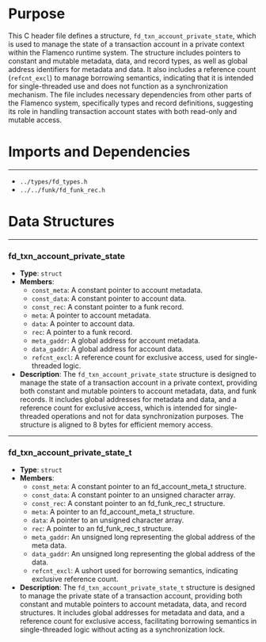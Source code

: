 # Purpose
This C header file defines a structure, `fd_txn_account_private_state`, which is used to manage the state of a transaction account in a private context within the Flamenco runtime system. The structure includes pointers to constant and mutable metadata, data, and record types, as well as global address identifiers for metadata and data. It also includes a reference count (`refcnt_excl`) to manage borrowing semantics, indicating that it is intended for single-threaded use and does not function as a synchronization mechanism. The file includes necessary dependencies from other parts of the Flamenco system, specifically types and record definitions, suggesting its role in handling transaction account states with both read-only and mutable access.
# Imports and Dependencies

---
- `../types/fd_types.h`
- `../../funk/fd_funk_rec.h`


# Data Structures

---
### fd\_txn\_account\_private\_state
- **Type**: `struct`
- **Members**:
    - `const_meta`: A constant pointer to account metadata.
    - `const_data`: A constant pointer to account data.
    - `const_rec`: A constant pointer to a funk record.
    - `meta`: A pointer to account metadata.
    - `data`: A pointer to account data.
    - `rec`: A pointer to a funk record.
    - `meta_gaddr`: A global address for account metadata.
    - `data_gaddr`: A global address for account data.
    - `refcnt_excl`: A reference count for exclusive access, used for single-threaded logic.
- **Description**: The `fd_txn_account_private_state` structure is designed to manage the state of a transaction account in a private context, providing both constant and mutable pointers to account metadata, data, and funk records. It includes global addresses for metadata and data, and a reference count for exclusive access, which is intended for single-threaded operations and not for data synchronization purposes. The structure is aligned to 8 bytes for efficient memory access.


---
### fd\_txn\_account\_private\_state\_t
- **Type**: `struct`
- **Members**:
    - `const_meta`: A constant pointer to an fd_account_meta_t structure.
    - `const_data`: A constant pointer to an unsigned character array.
    - `const_rec`: A constant pointer to an fd_funk_rec_t structure.
    - `meta`: A pointer to an fd_account_meta_t structure.
    - `data`: A pointer to an unsigned character array.
    - `rec`: A pointer to an fd_funk_rec_t structure.
    - `meta_gaddr`: An unsigned long representing the global address of the meta data.
    - `data_gaddr`: An unsigned long representing the global address of the data.
    - `refcnt_excl`: A ushort used for borrowing semantics, indicating exclusive reference count.
- **Description**: The `fd_txn_account_private_state_t` structure is designed to manage the private state of a transaction account, providing both constant and mutable pointers to account metadata, data, and record structures. It includes global addresses for metadata and data, and a reference count for exclusive access, facilitating borrowing semantics in single-threaded logic without acting as a synchronization lock.


